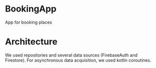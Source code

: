 # BookingApp
App for booking places

# Architecture
We used repositories and several data sources (FirebaseAuth and Firestore). For asynchronous data acquisition, we used kotlin coroutines.
